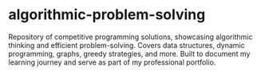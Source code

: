 # algorithmic-problem-solving
Repository of competitive programming solutions, showcasing algorithmic thinking and efficient problem-solving. Covers data structures, dynamic programming, graphs, greedy strategies, and more. Built to document my learning journey and serve as part of my professional portfolio.
